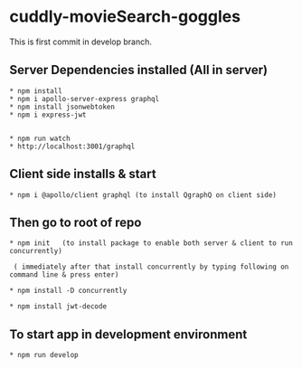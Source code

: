 # cuddly-movieSearch-goggles

This is first commit in develop branch.

## Server Dependencies installed (All in server)
    
    * npm install
    * npm i apollo-server-express graphql
    * npm install jsonwebtoken
    * npm i express-jwt


    * npm run watch
    * http://localhost:3001/graphql

## Client side installs & start

    * npm i @apollo/client graphql (to install QgraphQ on client side)

## Then go to root of repo 

    * npm init   (to install package to enable both server & client to run concurrently)
     
     ( immediately after that install concurrently by typing following on command line & press enter)

    * npm install -D concurrently

    * npm install jwt-decode

## To start app in development environment

    * npm run develop
     